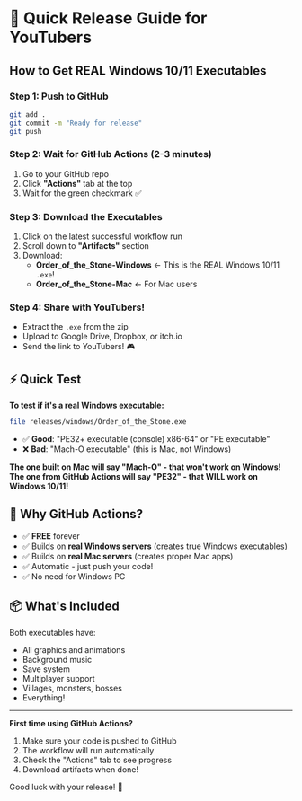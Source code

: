 # 🚀 Quick Release Guide for YouTubers

## How to Get REAL Windows 10/11 Executables

### Step 1: Push to GitHub
```bash
git add .
git commit -m "Ready for release"
git push
```

### Step 2: Wait for GitHub Actions (2-3 minutes)
1. Go to your GitHub repo
2. Click **"Actions"** tab at the top
3. Wait for the green checkmark ✅

### Step 3: Download the Executables
1. Click on the latest successful workflow run
2. Scroll down to **"Artifacts"** section
3. Download:
   - **Order_of_the_Stone-Windows** ← This is the REAL Windows 10/11 `.exe`!
   - **Order_of_the_Stone-Mac** ← For Mac users

### Step 4: Share with YouTubers!
- Extract the `.exe` from the zip
- Upload to Google Drive, Dropbox, or itch.io
- Send the link to YouTubers! 🎮

## ⚡ Quick Test

**To test if it's a real Windows executable:**
```bash
file releases/windows/Order_of_the_Stone.exe
```

- ✅ **Good**: "PE32+ executable (console) x86-64" or "PE executable"
- ❌ **Bad**: "Mach-O executable" (this is Mac, not Windows)

**The one built on Mac will say "Mach-O" - that won't work on Windows!**
**The one from GitHub Actions will say "PE32" - that WILL work on Windows 10/11!**

## 🎯 Why GitHub Actions?

- ✅ **FREE** forever
- ✅ Builds on **real Windows servers** (creates true Windows executables)
- ✅ Builds on **real Mac servers** (creates proper Mac apps)
- ✅ Automatic - just push your code!
- ✅ No need for Windows PC

## 📦 What's Included

Both executables have:
- All graphics and animations
- Background music
- Save system
- Multiplayer support
- Villages, monsters, bosses
- Everything!

---

**First time using GitHub Actions?**
1. Make sure your code is pushed to GitHub
2. The workflow will run automatically
3. Check the "Actions" tab to see progress
4. Download artifacts when done!

Good luck with your release! 🎉

